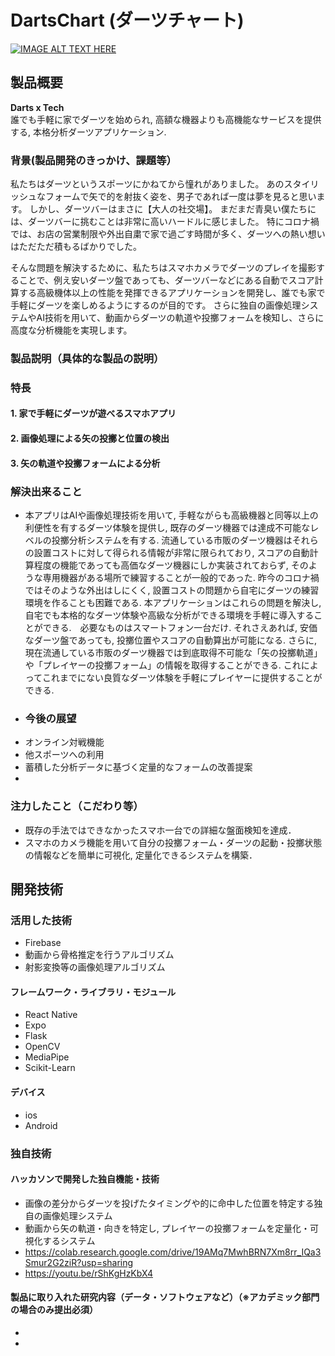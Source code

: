 # DartsChart (ダーツチャート)

[![IMAGE ALT TEXT HERE](https://jphacks.com/wp-content/uploads/2021/07/JPHACKS2021_ogp.jpg)](https://youtu.be/rShKgHzKbX4)

## 製品概要
**Darts x Tech**<br/>
誰でも手軽に家でダーツを始められ, 高額な機器よりも高機能なサービスを提供する, 本格分析ダーツアプリケーション.

### 背景(製品開発のきっかけ、課題等）
私たちはダーツというスポーツにかねてから憧れがありました。
あのスタイリッシュなフォームで矢で的を射抜く姿を、男子であれば一度は夢を見ると思います。
しかし、ダーツバーはまさに【大人の社交場】。
まだまだ青臭い僕たちには、ダーツバーに挑むことは非常に高いハードルに感じました。
特にコロナ禍では、お店の営業制限や外出自粛で家で過ごす時間が多く、ダーツへの熱い想いはただただ積もるばかりでした。

そんな問題を解決するために、私たちはスマホカメラでダーツのプレイを撮影することで、例え安いダーツ盤であっても、ダーツバーなどにある自動でスコア計算する高級機体以上の性能を発揮できるアプリケーションを開発し、誰でも家で手軽にダーツを楽しめるようにするのが目的です。
さらに独自の画像処理システムやAI技術を用いて、動画からダーツの軌道や投擲フォームを検知し、さらに高度な分析機能を実現します。

### 製品説明（具体的な製品の説明）
### 特長
#### 1. 家で手軽にダーツが遊べるスマホアプリ
#### 2. 画像処理による矢の投擲と位置の検出
#### 3. 矢の軌道や投擲フォームによる分析

### 解決出来ること
* 本アプリはAIや画像処理技術を用いて, 手軽ながらも高級機器と同等以上の利便性を有するダーツ体験を提供し, 既存のダーツ機器では達成不可能なレベルの投擲分析システムを有する. 流通している市販のダーツ機器はそれらの設置コストに対して得られる情報が非常に限られており, スコアの自動計算程度の機能であっても高価なダーツ機器にしか実装されておらず, そのような専用機器がある場所で練習することが一般的であった. 昨今のコロナ禍ではそのような外出はしにくく, 設置コストの問題から自宅にダーツの練習環境を作ることも困難である. 本アプリケーションはこれらの問題を解決し, 自宅でも本格的なダーツ体験や高級な分析ができる環境を手軽に導入することができる.　必要なものはスマートフォン一台だけ. それさえあれば, 安価なダーツ盤であっても, 投擲位置やスコアの自動算出が可能になる. さらに, 現在流通している市販のダーツ機器では到底取得不可能な「矢の投擲軌道」や「プレイヤーの投擲フォーム」の情報を取得することができる. これによってこれまでにない良質なダーツ体験を手軽にプレイヤーに提供することができる.
* ### 今後の展望
* オンライン対戦機能
* 他スポーツへの利用
* 蓄積した分析データに基づく定量的なフォームの改善提案
* 
### 注力したこと（こだわり等）
* 既存の手法ではできなかったスマホ一台での詳細な盤面検知を達成．
* スマホのカメラ機能を用いて自分の投擲フォーム・ダーツの起動・投擲状態の情報などを簡単に可視化, 定量化できるシステムを構築．

## 開発技術
### 活用した技術
* Firebase
* 動画から骨格推定を行うアルゴリズム
* 射影変換等の画像処理アルゴリズム

#### フレームワーク・ライブラリ・モジュール
* React Native
* Expo
* Flask
* OpenCV
* MediaPipe
* Scikit-Learn

#### デバイス
* ios
* Android

### 独自技術
#### ハッカソンで開発した独自機能・技術
* 画像の差分からダーツを投げたタイミングや的に命中した位置を特定する独自の画像処理システム
* 動画から矢の軌道・向きを特定し, プレイヤーの投擲フォームを定量化・可視化するシステム
* https://colab.research.google.com/drive/19AMq7MwhBRN7Xm8rr_IQa3Smur2G2ziR?usp=sharing
* https://youtu.be/rShKgHzKbX4
#### 製品に取り入れた研究内容（データ・ソフトウェアなど）（※アカデミック部門の場合のみ提出必須）
* 
* 
